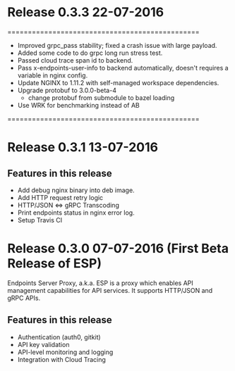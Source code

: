 # Release 0.3.3 22-07-2016

===============================================

* Improved grpc_pass stability; fixed a crash issue with large payload.
* Added some code to do grpc long run stress test.
* Passed cloud trace span id to backend.
* Pass x-endpoints-user-info to backend automatically, doesn't requires
  a variable in nginx config.
* Update NGINX to 1.11.2 with self-managed workspace dependencies.
* Upgrade protobuf to 3.0.0-beta-4
  - change protobuf from submodule to bazel loading
* Use WRK for benchmarking instead of AB


===============================================
# Release 0.3.1 13-07-2016

## Features in this release

- Add debug nginx binary into deb image.
- Add HTTP request retry logic
- HTTP/JSON <=> gRPC Transcoding
- Print endpoints status in nginx error log.
- Setup Travis CI

# Release 0.3.0 07-07-2016 (First Beta Release of ESP)

Endpoints Server Proxy, a.k.a. ESP is a proxy which enables API management
capabilities for API services. It supports HTTP/JSON and gRPC APIs.

## Features in this release

- Authentication (auth0, gitkit)
- API key validation
- API-level monitoring and logging
- Integration with Cloud Tracing
